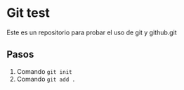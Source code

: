 # Git test

Este es un repositorio para probar el uso de git y github.git

## Pasos

1. Comando `git init`
2. Comando `git add .`
